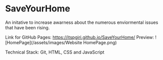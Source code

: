 # SaveYourHome
An initative to increase awarness about the numerous enviormental issues that have been rising.

Link for GitHub Pages: https://itspgiri.github.io/SaveYourHome/
Preview: 
![HomePage](/assets/images/Website HomePage.png)

Technical Stack: Git, HTML, CSS and JavaScript
